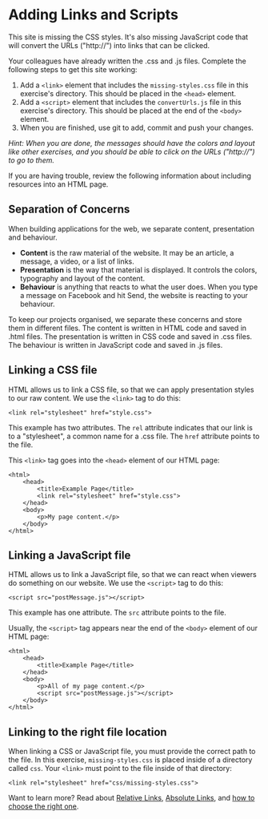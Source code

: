 # Adding Links and Scripts

This site is missing the CSS styles. It's also missing JavaScript code that will convert the URLs ("http://") into links that can be clicked.

Your colleagues have already written the .css and .js files. Complete the following steps to get this site working:

1. Add a `<link>` element that includes the `missing-styles.css` file in this exercise's directory. This should be placed in the `<head>` element.
2. Add a `<script>` element that includes the `convertUrls.js` file in this exercise's directory. This should be placed at the end of the `<body>` element.
3. When you are finished, use git to add, commit and push your changes.

_Hint: When you are done, the messages should have the colors and layout like other exercises, and you should be able to click on the URLs ("http://") to go to them._

If you are having trouble, review the following information about including resources into an HTML page.

## Separation of Concerns

When building applications for the web, we separate content, presentation and behaviour.

- **Content** is the raw material of the website. It may be an article, a message, a video, or a list of links.
- **Presentation** is the way that material is displayed. It controls the colors, typography and layout of the content.
- **Behaviour** is anything that reacts to what the user does. When you type a message on Facebook and hit Send, the website is reacting to your behaviour.

To keep our projects organised, we separate these concerns and store them in different files. The content is written in HTML code and saved in .html files. The presentation is written in CSS code and saved in .css files. The behaviour is written in JavaScript code and saved in .js files.

## Linking a CSS file

HTML allows us to link a CSS file, so that we can apply presentation styles to our raw content. We use the `<link>` tag to do this:

```
<link rel="stylesheet" href="style.css">
```

This example has two attributes. The `rel` attribute indicates that our link is to a "stylesheet", a common name for a .css file. The `href` attribute points to the file.

This `<link>` tag goes into the `<head>` element of our HTML page:

```
<html>
	<head>
		<title>Example Page</title>
		<link rel="stylesheet" href="style.css">
	</head>
	<body>
		<p>My page content.</p>
	</body>
</html>
```

## Linking a JavaScript file

HTML allows us to link a JavaScript file, so that we can react when viewers do something on our website. We use the `<script>` tag to do this:

```
<script src="postMessage.js"></script>
```

This example has one attribute. The `src` attribute points to the file.

Usually, the `<script>` tag appears near the end of the `<body>` element of our HTML page:

```
<html>
	<head>
		<title>Example Page</title>
	</head>
	<body>
		<p>All of my page content.</p>
		<script src="postMessage.js"></script>
	</body>
</html>
```

## Linking to the right file location

When linking a CSS or JavaScript file, you must provide the correct path to the file. In this exercise, `missing-styles.css` is placed inside of a directory called `css`. Your `<link>` must point to the file inside of that directory:

```
<link rel="stylesheet" href="css/missing-styles.css">
```

Want to learn more? Read about [Relative Links](https://marksheet.io/html-links.html#relative-urls), [Absolute Links](https://marksheet.io/html-links.html#absolute-urls), and [how to choose the right one](https://marksheet.io/html-links.html#relative-or-absolute-links).
